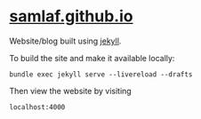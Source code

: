 # [samlaf.github.io](https://samlaf.github.io/)
Website/blog built using [jekyll](https://jekyllrb.com/).

To build the site and make it available locally:
```
bundle exec jekyll serve --livereload --drafts
```
Then view the website by visiting
```
localhost:4000
```
